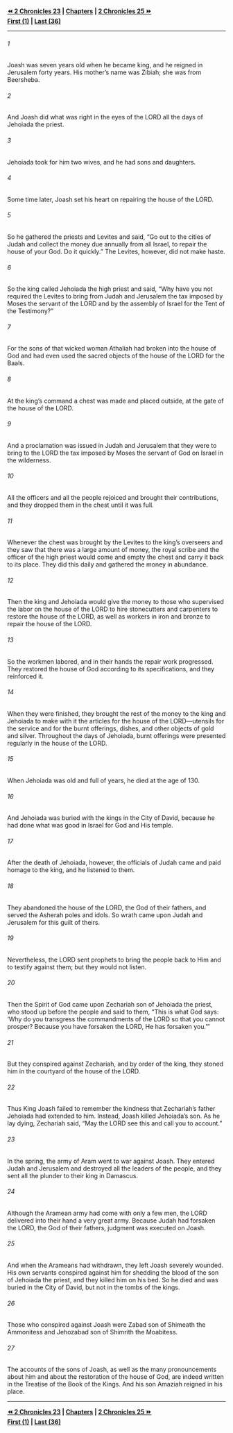  
**[⏪ 2 Chronicles 23](./2%20Chronicles%2023.md) | [Chapters](./_index.md) | [2 Chronicles 25 ⏩](./2%20Chronicles%2025.md)**  
**[First (1)](./2%20Chronicles%201.md) | [Last (36)](./2%20Chronicles%2036.md)**  
  
---  
  
###### 1  
Joash was seven years old when he became king, and he reigned in Jerusalem forty years. His mother’s name was Zibiah; she was from Beersheba.  
  
###### 2  
And Joash did what was right in the eyes of the LORD all the days of Jehoiada the priest.  
  
###### 3  
Jehoiada took for him two wives, and he had sons and daughters.  
  
###### 4  
Some time later, Joash set his heart on repairing the house of the LORD.  
  
###### 5  
So he gathered the priests and Levites and said, “Go out to the cities of Judah and collect the money due annually from all Israel, to repair the house of your God. Do it quickly.” The Levites, however, did not make haste.  
  
###### 6  
So the king called Jehoiada the high priest and said, “Why have you not required the Levites to bring from Judah and Jerusalem the tax imposed by Moses the servant of the LORD and by the assembly of Israel for the Tent of the Testimony?”  
  
###### 7  
For the sons of that wicked woman Athaliah had broken into the house of God and had even used the sacred objects of the house of the LORD for the Baals.  
  
###### 8  
At the king’s command a chest was made and placed outside, at the gate of the house of the LORD.  
  
###### 9  
And a proclamation was issued in Judah and Jerusalem that they were to bring to the LORD the tax imposed by Moses the servant of God on Israel in the wilderness.  
  
###### 10  
All the officers and all the people rejoiced and brought their contributions, and they dropped them in the chest until it was full.  
  
###### 11  
Whenever the chest was brought by the Levites to the king’s overseers and they saw that there was a large amount of money, the royal scribe and the officer of the high priest would come and empty the chest and carry it back to its place. They did this daily and gathered the money in abundance.  
  
###### 12  
Then the king and Jehoiada would give the money to those who supervised the labor on the house of the LORD to hire stonecutters and carpenters to restore the house of the LORD, as well as workers in iron and bronze to repair the house of the LORD.  
  
###### 13  
So the workmen labored, and in their hands the repair work progressed. They restored the house of God according to its specifications, and they reinforced it.  
  
###### 14  
When they were finished, they brought the rest of the money to the king and Jehoiada to make with it the articles for the house of the LORD—utensils for the service and for the burnt offerings, dishes, and other objects of gold and silver. Throughout the days of Jehoiada, burnt offerings were presented regularly in the house of the LORD.  
  
###### 15  
When Jehoiada was old and full of years, he died at the age of 130.  
  
###### 16  
And Jehoiada was buried with the kings in the City of David, because he had done what was good in Israel for God and His temple.  
  
###### 17  
After the death of Jehoiada, however, the officials of Judah came and paid homage to the king, and he listened to them.  
  
###### 18  
They abandoned the house of the LORD, the God of their fathers, and served the Asherah poles and idols. So wrath came upon Judah and Jerusalem for this guilt of theirs.  
  
###### 19  
Nevertheless, the LORD sent prophets to bring the people back to Him and to testify against them; but they would not listen.  
  
###### 20  
Then the Spirit of God came upon Zechariah son of Jehoiada the priest, who stood up before the people and said to them, “This is what God says: ‘Why do you transgress the commandments of the LORD so that you cannot prosper? Because you have forsaken the LORD, He has forsaken you.’”  
  
###### 21  
But they conspired against Zechariah, and by order of the king, they stoned him in the courtyard of the house of the LORD.  
  
###### 22  
Thus King Joash failed to remember the kindness that Zechariah’s father Jehoiada had extended to him. Instead, Joash killed Jehoiada’s son. As he lay dying, Zechariah said, “May the LORD see this and call you to account.”  
  
###### 23  
In the spring, the army of Aram went to war against Joash. They entered Judah and Jerusalem and destroyed all the leaders of the people, and they sent all the plunder to their king in Damascus.  
  
###### 24  
Although the Aramean army had come with only a few men, the LORD delivered into their hand a very great army. Because Judah had forsaken the LORD, the God of their fathers, judgment was executed on Joash.  
  
###### 25  
And when the Arameans had withdrawn, they left Joash severely wounded. His own servants conspired against him for shedding the blood of the son of Jehoiada the priest, and they killed him on his bed. So he died and was buried in the City of David, but not in the tombs of the kings.  
  
###### 26  
Those who conspired against Joash were Zabad son of Shimeath the Ammonitess and Jehozabad son of Shimrith the Moabitess.  
  
###### 27  
The accounts of the sons of Joash, as well as the many pronouncements about him and about the restoration of the house of God, are indeed written in the Treatise of the Book of the Kings. And his son Amaziah reigned in his place.  
  
  
---  
  
**[⏪ 2 Chronicles 23](./2%20Chronicles%2023.md) | [Chapters](./_index.md) | [2 Chronicles 25 ⏩](./2%20Chronicles%2025.md)**  
**[First (1)](./2%20Chronicles%201.md) | [Last (36)](./2%20Chronicles%2036.md)**  
  
